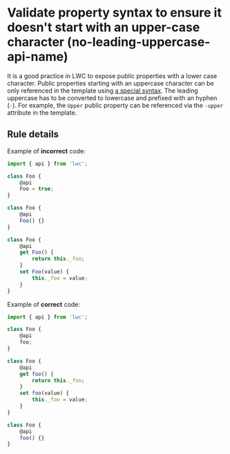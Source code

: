 # Validate property syntax to ensure it doesn't start with an upper-case character (no-leading-uppercase-api-name)

It is a good practice in LWC to expose public properties with a lower case character. Public properties starting with an uppercase character can be only referenced in the template using [a special syntax](https://developer.salesforce.com/docs/component-library/documentation/en/lwc/lwc.js_props_names). The leading uppercase has to be converted to lowercase and prefixed with an hyphen (`-`). For example, the `Upper` public property can be referenced via the `-upper` attribute in the template.

## Rule details

Example of **incorrect** code:

```js
import { api } from 'lwc';

class Foo {
    @api
    Foo = true;
}

class Foo {
    @api
    Foo() {}
}

class Foo {
    @api
    get Foo() {
        return this._foo;
    }
    set Foo(value) {
        this._foo = value;
    }
}
```

Example of **correct** code:

```js
import { api } from 'lwc';

class Foo {
    @api
    foo;
}

class Foo {
    @api
    get foo() {
        return this._foo;
    }
    set foo(value) {
        this._foo = value;
    }
}

class Foo {
    @api
    foo() {}
}
```
